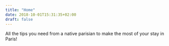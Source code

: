 ```yaml
---
title: "Home"
date: 2018-10-01T15:31:35+02:00
draft: false
---
```


All the tips you need from a native parisian to make the most of your stay in Paris!